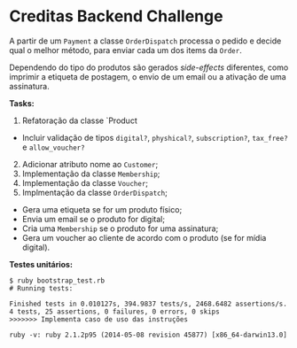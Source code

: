 # Creditas Backend Challenge

A partir de um `Payment` a classe `OrderDispatch` processa o pedido e decide qual o melhor método,
para enviar cada um dos items da `Order`.

Dependendo do tipo do produtos são gerados *side-effects* diferentes, como imprimir a etiqueta de postagem, o envio de um email ou a ativação de uma assinatura.

**Tasks:**

1. Refatoração da classe `Product
  - Incluir validação de tipos `digital?`, `physhical?`, `subscription?`, `tax_free?` e `allow_voucher?`
2. Adicionar atributo nome ao `Customer`;
3. Implementação da classe `Membership`;
4. Implementação da classe `Voucher`;
5. Implmentação da classe `OrderDispatch`;
  - Gera uma etiqueta se for um produto físico;
  - Envia um email se o produto for digital;
  - Cria uma `Membership` se o produto for uma assinatura;
  - Gera um voucher ao cliente de acordo com o produto (se for mídia digital).

**Testes unitários:**

```shell
$ ruby bootstrap_test.rb
# Running tests:

Finished tests in 0.010127s, 394.9837 tests/s, 2468.6482 assertions/s.
4 tests, 25 assertions, 0 failures, 0 errors, 0 skips
>>>>>>> Implementa caso de uso das instruções

ruby -v: ruby 2.1.2p95 (2014-05-08 revision 45877) [x86_64-darwin13.0]
```
